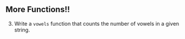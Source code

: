 ## More Functions!!

3. Write a `vowels` function that counts the number of vowels in a given string.
